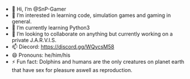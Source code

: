 - 👋 Hi, I’m @SnP-Gamer
- 👀 I’m interested in learning code, simulation games and gaming in general.
- 🌱 I’m currently learning Python3 
- 💞️ I’m looking to collaborate on anything but currently working on a private J.A.R.V.I.S.
- 📫 Diecord: https://discord.gg/WQycsM58
- 😄 Pronouns: he/him/his
- ⚡ Fun fact: Dolphins and humans are the only creatures on planet earth that have sex for pleasure aswell as reproduction.

<!---
SnP-Gamer/SnP-Gamer is a ✨ special ✨ repository because its `README.md` (this file) appears on your GitHub profile.
You can click the Preview link to take a look at your changes.
--->
